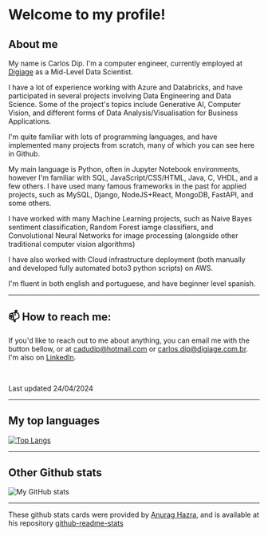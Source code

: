<!--
**CEDipEngineering/CEDipEngineering** is a ✨ _special_ ✨ repository because its `README.md` (this file) appears on your GitHub profile.

Here are some ideas to get you started:

- 🔭 I’m currently working on ...
- 🌱 I’m currently learning ...
- 👯 I’m looking to collaborate on ...
- 🤔 I’m looking for help with ...
- 💬 Ask me about ...
- 📫 How to reach me: ...
- 😄 Pronouns: ...
- ⚡ Fun fact: ...
-->

# Welcome to my profile!

## About me

My name is Carlos Dip. I'm a computer engineer, currently employed at [Digiage](https://www.digiage.com.br/en-us/) as a Mid-Level Data Scientist.

I have a lot of experience working with Azure and Databricks, and have participated in several projects involving Data Engineering and Data Science. Some of the project's topics include Generative AI, Computer Vision, and different forms of Data Analysis/Visualisation for Business Applications.

I'm quite familiar with lots of programming languages, and have implemented many projects from scratch, many of which you can see here in Github.

My main language is Python, often in Jupyter Notebook environments, however I'm familiar with SQL, JavaScript/CSS/HTML, Java, C, VHDL, and a few others. I have used many famous frameworks in the past for applied projects, such as MySQL, Django, NodeJS+React, MongoDB, FastAPI, and some others.

I have worked with many Machine Learning projects, such as Naive Bayes sentiment classification, Random Forest iamge classifiers, and Convolutional Neural Networks for image processing (alongside other traditional computer vision algorithms) 

I have also worked with Cloud infrastructure deployment (both manually and developed fully automated boto3 python scripts) on AWS.

I'm fluent in both english and portuguese, and have beginner level spanish.

---

## 📫 How to reach me:

If you'd like to reach out to me about anything, you can email me with the button bellow, or at cadudip@hotmail.com or carlos.dip@digiage.com.br. I'm also on [LinkedIn](https://www.linkedin.com/in/cedipengineering/).

<br />

Last updated 24/04/2024

---


## My top languages

[![Top Langs](https://github-readme-stats.vercel.app/api/top-langs/?username=CEDipEngineering&hide=PureBasic,Pug,Cmake&langs_count=9&theme=dark)](https://github.com/anuraghazra/github-readme-stats)

---

## Other Github stats

![My GitHub stats](https://github-readme-stats.vercel.app/api?username=CEDipEngineering&hide_rank=true&theme=dark&show_icons=true&count_private=true)


---

These github stats cards were provided by [Anurag Hazra](https://github.com/anuraghazra), and is available at his repository [github-readme-stats](https://github.com/anuraghazra/github-readme-stats)
